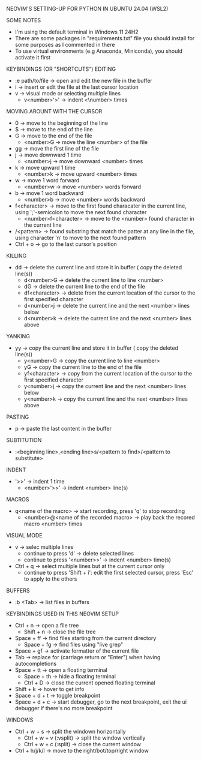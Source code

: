 NEOVIM'S SETTING-UP FOR PYTHON IN UBUNTU 24.04 (WSL2)

SOME NOTES
- I'm using the default terminal in Windows 11 24H2
- There are some packages in "requirements.txt" file you should install for some purposes as I commented in there 
- To use virtual environments (e.g Anaconda, Miniconda), you should activate it first

KEYBINDINGS (OR "SHORTCUTS")
EDITING
- :e path/to/file -> open and edit the new file in the buffer
- i -> insert or edit the file at the last cursor location
- v -> visual mode or selecting multiple lines
    + v\<number\>'>' -> indent <\number\> times  

MOVING AROUNT WITH THE CURSOR
- 0 -> move to the beginning of the line
- $ -> move to the end of the line
- G -> move to the end of the file
     + \<number\>G -> move the line \<number\> of the file
- gg -> move the first line of the file
- j -> move downward 1 time
    + \<number\>j -> move downward \<number\> times
- k -> move upward 1 time 
    + \<number\>k -> move upward \<number\> times 
- w -> move 1 word forward
    + \<number\>w -> move \<number\> words forward 
- b -> move 1 word backward
    + \<number\>b -> move \<number\> words backward
- f\<character\> -> move to the first found characater in the current line, using ';'-semicolon to move the next found character
    + \<number\>f\<character\> -> move to the \<number\> found character in the current line
- /\<pattern\> -> found substring that match the patter at any line in the file, using character 'n' to move to the next found pattern
- Ctrl + o -> go to the last cursor's position

KILLING
- dd -> delete the current line and store it in buffer ( copy the deleted line(s))
    + d\<number\>G -> delete the current line to line \<number\>
    + dG -> delete the current line to the end of the file
    + df\<character\> -> delete from the current location of the cursor to the first specified character
    + d\<number\>j -> delete the current line and the next \<number\> lines below
    + d\<number\>k -> delete the current line and the next \<number\> lines above 

YANKING
- yy -> copy the current line and store it in buffer ( copy the deleted line(s))
    + y\<number\>G -> copy the current line to line \<number\>
    + yG -> copy the current line to the end of the file
    + yf\<character\> -> copy from the current location of the cursor to the first specified character
    + y\<number\>j -> copy the current line and the next \<number\> lines below
    + y\<number\>k -> copy the current line and the next \<number\> lines above 

PASTING
- p -> paste the last content in the buffer

SUBTITUTION
- :\<beginning line\>,\<ending line\>s/\<pattern to find\>/\<pattern to substitute\>

INDENT
- '\>>' -> indent 1 time
    + \<number\>'>>' -> indent \<number\> line(s) 

MACROS
- q\<name of the macro\> -> start recording, press 'q' to stop recording
    + \<number\>@\<name of the recorded macro\> -> play back the recored macro \<number\> times

VISUAL MODE
- v -> selec multiple lines
    + continue to press 'd' -> delete selected lines
    + continue to press '\<number\>>' -> indent \<number\> time(s)
- Ctrl + q -> select multiple lines but at the current cursor only 
    + continue to press 'Shift + i': edit the first selected cursor, press 'Esc' to apply to the others

BUFFERS
- :b \<Tab\> -> list files in buffers

KEYBINDINGS USED IN THIS NEOVIM SETUP
- Ctrl + n -> open a file tree
    + Shift + n -> close the file tree
- Space + ff -> find files starting from the current directory
    + Space + fg -> find files using "live grep"
- Space + gf -> activate formatter of the current file
- Tab -> replace for <CR> (carriage return or "Enter") when having autocompletions
- Space + tt -> open a floating terminal
    + Space + th -> hide a floating terminal
    + Ctrl + D -> close the current opened floating terminal
- Shift + k -> hover to get info
- Space + d + t -> toggle breakpoint
- Space + d + c -> start debugger, go to the next breakpoint, exit the ui debugger if there's no more breakpoint

WINDOWS
- Ctrl + w + s -> split the windown horizontally
    + Ctrl + w + v (:vsplit) -> split the window vertically
    + Ctrl + w + c (:split) -> close the current window
- Ctrl + h/j/k/l -> move to the right/bot/top/right window
